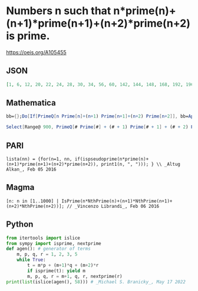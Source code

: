 # Numbers n such that n\*prime\(n\)\+\(n\+1\)\*prime\(n\+1\)\+\(n\+2\)\*prime\(n\+2\) is prime\.
https://oeis.org/A105455
## JSON
```JSON
[1, 6, 12, 20, 22, 24, 28, 30, 34, 56, 60, 142, 144, 148, 168, 192, 196, 230, 252, 260, 276, 282, 304, 322, 334, 344, 346, 352, 366, 374, 380, 386, 394, 404, 418, 424, 432, 440, 444, 470, 478, 484, 572, 590, 610, 612, 630, 642, 662, 684, 754, 766, 784, 790, 840, 842, 874, 886]
```
## Mathematica
```Mathematica
bb={};Do[If[PrimeQ[n Prime[n]+(n+1) Prime[n+1]+(n+2) Prime[n+2]], bb=Append[bb, n]], {n, 1, 400}];bb
```
```Mathematica
Select[Range@ 900, PrimeQ[# Prime[#] + (# + 1) Prime[# + 1] + (# + 2) Prime[# + 2]] &] (* _Michael De Vlieger_, Feb 05 2016 *)
```
## PARI
```PARI
lista(nn) = {for(n=1, nn, if(ispseudoprime(n*prime(n)+(n+1)*prime(n+1)+(n+2)*prime(n+2)), print1(n, ", "))); } \\ _Altug Alkan_, Feb 05 2016
```
## Magma
```Magma
[n: n in [1..1000] | IsPrime(n*NthPrime(n)+(n+1)*NthPrime(n+1)+(n+2)*NthPrime(n+2))]; // _Vincenzo Librandi_, Feb 06 2016
```
## Python
```Python
from itertools import islice
from sympy import isprime, nextprime
def agen(): # generator of terms
    m, p, q, r = 1, 2, 3, 5
    while True:
        t = m*p + (m+1)*q + (m+2)*r
        if isprime(t): yield m
        m, p, q, r = m+1, q, r, nextprime(r)
print(list(islice(agen(), 58))) # _Michael S. Branicky_, May 17 2022
```
